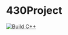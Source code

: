 # 430Project
[![Build C++](https://github.com/tyrodgers18/430Project/actions/workflows/main.yml/badge.svg)](https://github.com/tyrodgers18/430Project/actions/workflows/main.yml)

